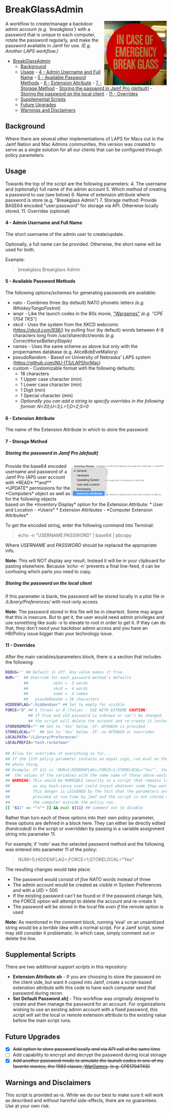 # BreakGlassAdmin
<img src="images/breakglass.jpg" height="200" align=right alt="In case of emergency, break glass">

A workflow to create/manage a backdoor admin account *(e.g. 'breakglass')* with a password that is unique to each computer, rotate the password regularly, and make the password available in Jamf for use. _(E.g. Another LAPS workflow.)_

<!-- TOC depthFrom:1 depthTo:6 withLinks:1 updateOnSave:0 orderedList:0 -->

- [BreakGlassAdmin](#breakglassadmin)
	- [Background](#background)
	- [Usage](#usage)
			- [4 - Admin Username and Full Name](#4-admin-username-and-full-name)
			- [5 - Available Password Methods](#5-available-password-methods)
			- [6 - Extension Attribute](#6-extension-attribute)
			- [7 - Storage Method](#7-storage-method)
				- [Storing the password in Jamf Pro *(default)*](#storing-the-password-in-jamf-pro-default)
				- [Storing the password on the local client](#storing-the-password-on-the-local-client)
			- [11 - Overrides](#11-overrides)
	- [Supplemental Scripts](#supplemental-scripts)
	- [Future Upgrades](#future-upgrades)
	- [Warnings and Disclaimers](#warnings-and-disclaimers)

<!-- /TOC -->

## Background

Where there are several other implementations of LAPS for Macs out in the Jamf Nation and Mac Admins communities, this version was created to serve as a single solution for all our clients that can be configured through policy parameters.

## Usage

Towards the top of the script are the following parameters:
4. The username and (optionally) full name of the admin account
5. Which method of creating a password to use (see below)
6. Name of extension attribute where password is store (e.g. "Breakglass Admin")
7. Storage method: Provide BASE64 encoded "user:password" for storage via API. Otherwise locally stored.
11. Overrides (optional)

#### 4 - Admin Username and Full Name
The short username of the admin user to create/update.

Optionally, a full name can be provided. Otherwise, the short name will be used for both.

Example:
> breakglass Breakglass Admin

#### 5 - Available Password Methods
The following options/schemes for generating passwords are available:
+ nato - Combines three (by default) NATO phonetic letters _(e.g. WhiskeyTangoFoxtrot)_
+ wopr - Like the launch codes in the 80s movie, ["Wargames"](https://www.imdb.com/title/tt0086567) _(e.g. "CPE 1704 TKS")_
+ xkcd - Uses the system from the XKCD webcomic (https://xkcd.com/936/) by pulling four (by default) words between 4-8 characters long from /usr/share/dict/words _(e.g. CorrectHorseBatteryStaple)_
+ names - Uses the same scheme as above but only with the propernames database (e.g. AliceBobEveMallory)
+ pseudoRandom - Based on University of Nebraska' LAPS system (https://github.com/NU-ITS/LAPSforMac)
+ custom - Customizable format with the following defaults:
	* 16 characters
	* 1 Upper case character (min)
	* 1 Lower case character (min)
	* 1 Digit (min)
	* 1 Special character (min)
	+ _Optionally you can add a string to specify overrides in the following format: N=20;U=3;L=1;D=2;S=0_

#### 6 - Extension Attribute

The name of the Extension Attribute in which to store the password.

#### 7 - Storage Method

##### Storing the password in Jamf Pro *(default)*

<img src="images/APIUserPermissions.png" width="300" align=right />
Provide the base64 encoded username and password of a Jamf Pro (API) user account with *READ* **and** *UPDATE* permissions for the *Computers* object as well as for the following objects based on the *Inventory Display* option for the Extension Attribute:
* User and Location - *Users*
* Extension Attributes - *Computer Extension Attributes*

To get the encoded string, enter the following command into Terminal:
> echo -n "USERNAME:PASSWORD" | base64 | pbcopy

Where *USERNAME* and *PASSWORD* should be replaced the appropriate info.

**Note:** This will *NOT* display any result. Instead it will be in your clipboard for pasting elsewhere. Because *'echo -n'* prevents a final line-feed, it can be confusing which parts you need to copy.

##### Storing the password on the local client

If this parameter is blank, the password will be stored locally in a plist file in */Library/Preferences/* with root-only access.

**Note:** The password stored in this file will be in cleartext. Some may argue that this is insecure. But to get it, the user would need admin privileges and use something like *sudo -s* to elevate to root in order to get it. If they can do that, they don't *need* your backdoor admin access and you have an HR/Policy issue bigger than your technology issue.

#### 11 - Overrides

After the main variables/parameters block, there is a section that includes the following:
```bash
DEBUG='' ## Default is off. Any value makes it true.
NUM=''  ## Override for each password method's defaults
        ##           nato =  3 words
        ##           xkcd =  4 words
        ##           name =  4 names
        ##   pseudoRandom = 16 characters
HIDDENFLAG="-hiddenUser" ## Set to empty for visible
FORCE="0" ## 1 (true) or 0 (false) - USE WITH EXTREME CAUTION!
          ## If true and old password is unknown or can't be changed,
          ## the script will delete the account and re-create it instead.
STOREREMOTE="" ## Set to 'Yes' below -IF- APIHASH is provided
STORELOCAL=""  ## Set to 'Yes' below -IF- no APIHASH or overriden
LOCALPATH="/Library/Preferences"
LOCALPREFIX="tech.rocketman"

## Allow for overrides of everything so far...
## If the 11th policy parameter contains an equal sign, run eval on the
## whole thing.
## Example: If $11 is 'NUM=5;HIDDENFLAG=;FORCE=1;STORELOCAL="Yes"', then
##  the values of the variables with the same name of those above would change.
## WARNING! This would be HORRIBLE security in a script that remains local
##          as any bash-savvy user could inject whatever code they wanted to.
##          This danger is LESSENED by the fact that the parameters are
##          provided at run-time by Jamf and the script is not stored on
##          the computer outside the policy run.
[[ "$11" == *"="* ]] && eval ${11} ## Comment out to disable
```

Rather than turn each of these options into their own policy parameter, these options are defined in a block here. They can either be directly edited _(hardcoded)_ in the script or overridden by passing in a variable assignment string into parameter 11.

For example; if _'nato'_ was the selected password method and the following was entered into parameter 11 of the policy:
> NUM=5;HIDDENFLAG=;FORCE=1;STORELOCAL="Yes"

The resulting changes would take place:
* The password would consist of _five_ NATO words instead of three
* The admin account would be created as visible in System Preferences and with a UID > 500
* If the existing password can't be found or if the password change fails, the FORCE option will attempt to delete the account and re-create it
* The password will be stored in the local file _even if_ the remote option is used

**Note:** As mentioned in the comment block, running 'eval' on an unsanitized string would be a _terrible_ idea with a normal script. For a Jamf script, some may still consider it problematic. In which case, simply comment out or delete the line.

## Supplemental Scripts

There are two additional support scripts in this repository:

* **Extension Attribute.sh** - If you are choosing to store the password on the client side, but want it copied into Jamf, create a script-based extenstion attribute with this code to have each computer send that password during recon.
* **Set Default Password.sh]** - This workflow was originally designed to create and then manage the password for an account. For organizations wishing to use an existing admin account with a fixed password, this script will set the local or remote extension attribute to the existing value before the main script runs.

## Future Upgrades

- [X] ~~Add option to store password locally *and* via API call at the same time~~
- [ ] Add capability to encrypt and decrypt the password during local storage
- [X] ~~Add another password mode to simulate the launch codes in one of my favorite movies, the 1983 classic, [WarGames](https://www.imdb.com/title/tt0086567/). (e.g. CPE1704TKS)~~

## Warnings and Disclaimers

This script is provided as-is. While we do our best to make sure it will work as described and without harmful side-effects, there are no guarantees. Use at your own risk.
